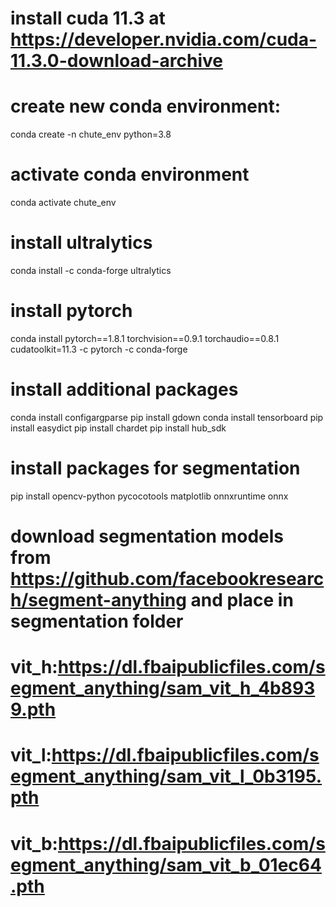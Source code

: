 # install cuda 11.3 at https://developer.nvidia.com/cuda-11.3.0-download-archive

# create new conda environment:
conda create -n chute_env python=3.8

# activate conda environment
conda activate chute_env

# install ultralytics
conda install -c conda-forge ultralytics

# install pytorch
conda install pytorch==1.8.1 torchvision==0.9.1 torchaudio==0.8.1 cudatoolkit=11.3 -c pytorch -c conda-forge

# install additional packages
conda install configargparse
pip install gdown
conda install tensorboard
pip install easydict
pip install chardet
pip install hub_sdk

# install packages for segmentation
pip install opencv-python pycocotools matplotlib onnxruntime onnx

# download segmentation models from https://github.com/facebookresearch/segment-anything and place in segmentation folder
# vit_h:https://dl.fbaipublicfiles.com/segment_anything/sam_vit_h_4b8939.pth
# vit_l:https://dl.fbaipublicfiles.com/segment_anything/sam_vit_l_0b3195.pth
# vit_b:https://dl.fbaipublicfiles.com/segment_anything/sam_vit_b_01ec64.pth 